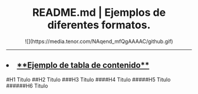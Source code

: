<h1 align="center">README.md | Ejemplos de diferentes formatos.</h1>

<p align="center">
![](https://media.tenor.com/NAqend_mfQgAAAAC/github.gif)
</p>
<hr>

<h2>
<li><u>**Ejemplo de tabla de contenido**</u></li>
</h2>

#H1 Titulo
##H2 Titulo
###H3 Titulo
####H4 Titulo
#####H5 Titulo
######H6 Titulo
